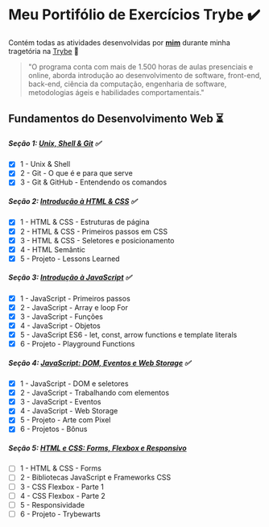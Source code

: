 # Meu Portifólio de Exercícios Trybe :heavy_check_mark:
Contém todas as atividades desenvolvidas por __[mim](https://www.linkedin.com/in/bryanadriel/)__ durante minha tragetória na [Trybe](https://www.betrybe.com/) :rocket:

>"O programa conta com mais de 1.500 horas de aulas presenciais e online, aborda introdução ao desenvolvimento de software, front-end, back-end, ciência da computação, engenharia de software, metodologias ágeis e habilidades comportamentais."

## Fundamentos do Desenvolvimento Web :hourglass_flowing_sand:

##### Seção 1: [Unix, Shell & Git](https://github.com/BryanGun/trybe-exercicios/tree/main/fundamentos/secao-1) :white_check_mark:
- [x] 1 - Unix & Shell 
- [x] 2 - Git - O que é e para que serve
- [x] 3 - Git & GitHub - Entendendo os comandos

##### Seção 2: [Introdução à HTML & CSS](https://github.com/BryanGun/trybe-exercicios/tree/main/fundamentos/secao-2-Introducao-a-HTML-%26-CSS) :white_check_mark:
- [x] 1 - HTML & CSS - Estruturas de página
- [x] 2 - HTML & CSS - Primeiros passos em CSS
- [x] 3 - HTML & CSS - Seletores e posicionamento
- [x] 4 - HTML Semântic
- [x] 5 - Projeto - Lessons Learned

##### Seção 3: [Introdução à JavaScript](https://github.com/BryanGun/trybe-exercicios/tree/main/fundamentos/secao-3-Introducao-a-javascript) :white_check_mark:
- [x] 1 - JavaScript - Primeiros passos
- [x] 2 - JavaScript - Array e loop For
- [x] 3 - JavaScript - Funções
- [x] 4 - JavaScript - Objetos
- [x] 5 - JavaScript ES6 - let, const, arrow functions e template literals
- [x] 6 - Projeto - Playground Functions

##### Seção 4: [JavaScript: DOM, Eventos e Web Storage](https://github.com/BryanGun/trybe-exercicios/tree/main/fundamentos/secao-4-JavaScript%3ADOM-Eventos-e-Web-Storage) :white_check_mark:
- [x] 1 - JavaScript - DOM e seletores
- [x] 2 - JavaScript - Trabalhando com elementos
- [x] 3 - JavaScript - Eventos
- [x] 4 - JavaScript - Web Storage
- [x] 5 - Projeto - Arte com Pixel
- [x] 6 - Projetos - Bônus

##### Seção 5: [HTML e CSS: Forms, Flexbox e Responsivo](https://github.com/BryanGun/trybe-exercicios/tree/main/fundamentos/secao-5-HTML-e-CSS%3AForms-Flexbox-e-Responsivo)
- [ ] 1 - HTML & CSS - Forms
- [ ] 2 - Bibliotecas JavaScript e Frameworks CSS
- [ ] 3 - CSS Flexbox - Parte 1
- [ ] 4 - CSS Flexbox - Parte 2
- [ ] 5 - Responsividade
- [ ] 6 - Projeto - Trybewarts
